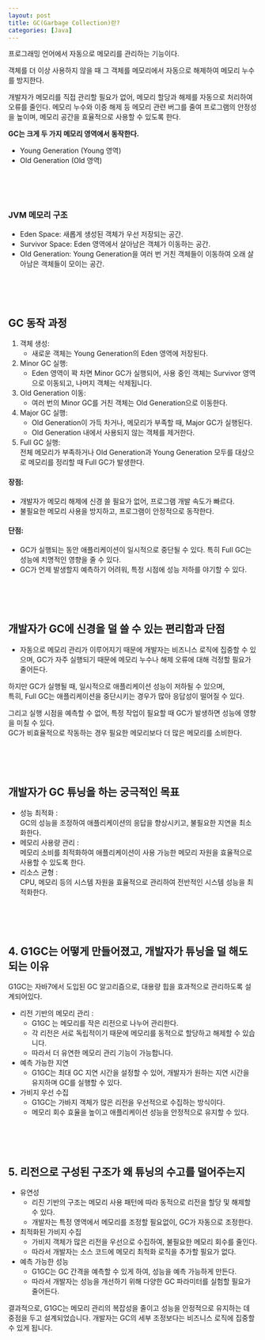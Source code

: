 ```yaml
---
layout: post
title: GC(Garbage Collection)란?
categories: [Java]
---
```


프로그래밍 언어에서 자동으로 메모리를 관리하는 기능이다.  

객체를 더 이상 사용하지 않을 때 그 객체를 메모리에서 자동으로 해제하여 메모리 누수를 방지한다.  

개발자가 메모리를 직접 관리할 필요가 없어, 메모리 할당과 해제를 자동으로 처리하여 오류를 줄인다.
메모리 누수와 이중 해제 등 메모리 관련 버그를 줄여 프로그램의 안정성을 높이며, 메모리 공간을 효율적으로 사용할 수 있도록 한다.  
  
  
**GC는 크게 두 가지 메모리 영역에서 동작한다.**
- Young Generation (Young 영역)
- Old Generation (Old 영역)  



<br><br><br>

### JVM 메모리 구조
- Eden Space: 새롭게 생성된 객체가 우선 저장되는 공간.
- Survivor Space: Eden 영역에서 살아남은 객체가 이동하는 공간.
- Old Generation: Young Generation을 여러 번 거친 객체들이 이동하여 오래 살아남은 객체들이 모이는 공간.




<br><br><br>

## GC 동작 과정
1. 객체 생성: 
   - 새로운 객체는 Young Generation의 Eden 영역에 저장된다.
2. Minor GC 실행: 
   - Eden 영역이 꽉 차면 Minor GC가 실행되어, 사용 중인 객체는 Survivor 영역으로 이동되고, 나머지 객체는 삭제됩니다.
3. Old Generation 이동: 
   - 여러 번의 Minor GC를 거친 객체는 Old Generation으로 이동한다.
4. Major GC 실행:
   - Old Generation이 가득 차거나, 메모리가 부족할 때, Major GC가 실행된다. 
   - Old Generation 내에서 사용되지 않는 객체를 제거한다.
5. Full GC 실행:  
   전체 메모리가 부족하거나 Old Generation과 Young Generation 모두를 대상으로 메모리를 정리할 때 Full GC가 발생한다.

#### 장점:
- 개발자가 메모리 해제에 신경 쓸 필요가 없어, 프로그램 개발 속도가 빠르다.
- 불필요한 메모리 사용을 방지하고, 프로그램이 안정적으로 동작한다.

#### 단점:
- GC가 실행되는 동안 애플리케이션이 일시적으로 중단될 수 있다. 특히 Full GC는 성능에 치명적인 영향을 줄 수 있다.
- GC가 언제 발생할지 예측하기 어려워, 특정 시점에 성능 저하를 야기할 수 있다.



<br><br><br>

## 개발자가 GC에 신경을 덜 쓸 수 있는 편리함과 단점
- 자동으로 메모리 관리가 이루어지기 때문에 개발자는 비즈니스 로직에 집중할 수 있으며,
GC가 자주 실행되기 때문에 메모리 누수나 해제 오류에 대해 걱정할 필요가 줄어든다. 
  
하지만 GC가 실행될 때, 일시적으로 애플리케이션 성능이 저하될 수 있으며,   
특히, Full GC는 애플리케이션을 중단시키는 경우가 많아 응답성이 떨어질 수 있다.  

그리고 실행 시점을 예측할 수 없어, 특정 작업이 필요할 때 GC가 발생하면 성능에 영향을 미칠 수 있다.  
GC가 비효율적으로 작동하는 경우 필요한 메모리보다 더 많은 메모리를 소비한다.  





<br><br><br>

## 개발자가 GC 튜닝을 하는 궁극적인 목표
- 성능 최적화 :   
  GC의 성능을 조정하여 애플리케이션의 응답을 향상시키고, 불필요한 지연을 최소화한다.
- 메모리 사용량 관리 :   
  메모리 소비를 최적화하여 애플리케이션이 사용 가능한 메모리 자원을 효율적으로 사용할 수 있도록 한다.
- 리소스 균형 :   
  CPU, 메모리 등의 시스템 자원을 효율적으로 관리하여 전반적인 시스템 성능을 최적화한다.





<br><br><br>

## 4. G1GC는 어떻게 만들어졌고, 개발자가 튜닝을 덜 해도 되는 이유
G1GC는 자바7에서 도입된 GC 알고리즘으로, 대용량 힙을 효과적으로 관리하도록 설계되어있다.  
- 리전 기반의 메모리 관리 : 
  - G1GC 는 메모리를 작은 리전으로 나누어 관리한다.
  - 각 리전은 서로 독립적이기 때문에 메모리를 동적으로 할당하고 해제할 수 있습니다.   
  - 따라서 더 유연한 메모리 관리 기능이 가능합니다.
- 예측 가능한 지연
  - G1GC는 최대 GC 지연 시간을 설정할 수 있어, 개발자가 원하는 지연 시간을 유지하며 GC를 실행할 수 있다.
- 가비지 우선 수집
  - G1GC는 가바지 객체가 많은 리전을 우선적으로 수집하는 방식이다.  
  - 메모리 회수 효율을 높이고 애플리케이션 성능을 안정적으로 유지할 수 있다. 





<br><br><br>

## 5. 리전으로 구성된 구조가 왜 튜닝의 수고를 덜어주는지
- 유연성
   - 리진 기반의 구조는 메모리 사용 패턴에 따라 동적으로 리전을 할당 및 해제할 수 있다.
   - 개발자는 특정 영역에서 메모리를 조정할 필요없이, GC가 자동으로 조정한다. 
- 최적화된 가비지 수집
   - 가비지 객체가 많은 리전을 우선으로 수집하여, 불필요한 메모리 회수를 줄인다. 
   - 따라서 개발자는 소스 코드에 메모리 최적화 로직을 추가할 필요가 없다.
- 예측 가능한 성능
   - G1GC는 GC 간격을 예측할 수 있게 하여, 성능을 예측 가능하게 만든다.
   - 따라서 개발자는 성능을 개선하기 위해 다양한 GC 파라미터를 실험할 필요가 줄어든다.
  
  
결과적으로, G1GC는 메모리 관리의 복잡성을 줄이고 성능을 안정적으로 유지하는 데 중점을 두고 설계되었습니다. 개발자는 GC의 세부 조정보다는 비즈니스 로직에 집중할 수 있게 됩니다.
